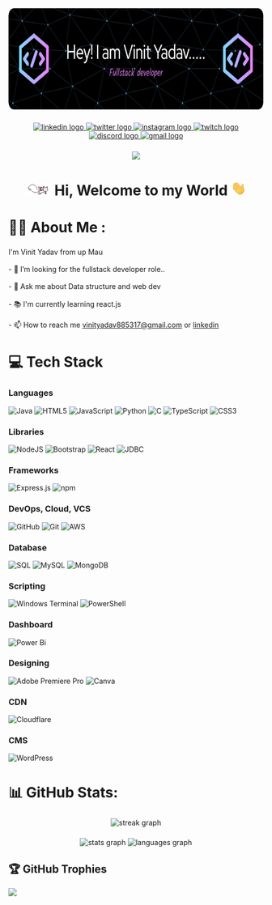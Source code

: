 <div align="center">
  <img height="200" width="100%"src="https://github.com/vinityadav2407/vinityadav2407/blob/main/github-header-image%20(1).png"  />
</div>

###


<div align="center">
  
 <a href="https://www.linkedin.com/in/vinit-yadav-4b4753237/" target="_blank">
  <img src="https://img.shields.io/static/v1?message=LinkedIn&logo=linkedin&label=&color=0077B5&logoColor=white&labelColor=&style=for-the-badge" height="25" alt="linkedin logo" />
</a>

<a href="https://x.com/VinitYadav8853?t=t0I4BwEo_xzpg295gclU_g&s=09" target="_blank">
  <img src="https://img.shields.io/static/v1?message=Twitter&logo=twitter&label=&color=1DA1F2&logoColor=white&labelColor=&style=for-the-badge" height="25" alt="twitter logo" />
</a>




  <a href="https://www.instagram.com/vinityadav885317/" target="_blank">
  <img src="https://img.shields.io/static/v1?message=Instagram&logo=instagram&label=&color=E4405F&logoColor=white&labelColor=&style=for-the-badge" height="25" alt="instagram logo" />
</a>

<a href="https://www.twitch.tv/your-username" target="_blank">
  <img src="https://img.shields.io/static/v1?message=Twitch&logo=twitch&label=&color=9146FF&logoColor=white&labelColor=&style=for-the-badge" height="25" alt="twitch logo" />
</a>

<a href="https://discord.com/users/your-discord-id" target="_blank">
  <img src="https://img.shields.io/static/v1?message=Discord&logo=discord&label=&color=7289DA&logoColor=white&labelColor=&style=for-the-badge" height="25" alt="discord logo" />
</a>

<a href="mailto:your.email@example.com" target="_blank">
  <img src="https://img.shields.io/static/v1?message=Gmail&logo=gmail&label=&color=D14836&logoColor=white&labelColor=&style=for-the-badge" height="25" alt="gmail logo" />
</a>

</div>

###

<div align="center">
  <img src="https://visitor-badge.laobi.icu/badge?page_id=vinityadav2407&"  />
</div>



###

<h1 align="center">
   <img src="https://github.com/vinityadav2407/vinityadav2407/blob/main/rabbit.gif" width="50px" style="max-width:100%;" />
  Hi, Welcome to my World 
  <img src="https://raw.githubusercontent.com/ABSphreak/ABSphreak/master/gifs/Hi.gif" width="30px" style="max-width:100%;" />
</h1> 

# 👩‍💻  About Me :



###

<p align="left">I'm Vinit Yadav from up Mau<br><br>- 🔭 I’m looking for the fullstack developer role..<br><br>-  💬 Ask me about Data structure and web dev <br><br>- 📚 I'm currently learning react.js <br><br>- 📫 How to reach me <a href="">vinityadav885317@gmail.com</a> or <a href="https://www.linkedin.com/in/vinit-yadav-4b4753237/">linkedin </a> </p>

# 💻 Tech Stack


### Languages

![Java](https://img.shields.io/badge/java-%23ED8B00.svg?style=for-the-badge&logo=openjdk&logoColor=white)
![HTML5](https://img.shields.io/badge/html5-%23E34F26.svg?style=for-the-badge&logo=html5&logoColor=white) 
![JavaScript](https://img.shields.io/badge/javascript-%23323330.svg?style=for-the-badge&logo=javascript&logoColor=%23F7DF1E) 
![Python](https://img.shields.io/badge/python-3670A0?style=for-the-badge&logo=python&logoColor=ffdd54) 
![C](https://img.shields.io/badge/c-%2300599C.svg?style=for-the-badge&logo=c&logoColor=white)
![TypeScript](https://img.shields.io/badge/typescript-%23007ACC.svg?style=for-the-badge&logo=typescript&logoColor=white) 
![CSS3](https://img.shields.io/badge/css3-%231572B6.svg?style=for-the-badge&logo=css3&logoColor=white)


### Libraries

![NodeJS](https://img.shields.io/badge/node.js-6DA55F?style=for-the-badge&logo=node.js&logoColor=white) 
![Bootstrap](https://img.shields.io/badge/bootstrap-%238511FA.svg?style=for-the-badge&logo=bootstrap&logoColor=white)
![React](https://img.shields.io/badge/react-%2320232a.svg?style=for-the-badge&logo=react&logoColor=%2361DAFB) 
![JDBC](https://img.shields.io/badge/JDBC-%23007ACC.svg?style=for-the-badge&logo=databricks&logoColor=white)



### Frameworks


![Express.js](https://img.shields.io/badge/express.js-%23404d59.svg?style=for-the-badge&logo=express&logoColor=white)
![npm](https://img.shields.io/badge/npm-%23000000.svg?style=for-the-badge&logo=npm&logoColor=white)


### DevOps, Cloud, VCS


![GitHub](https://img.shields.io/badge/github-%23121011.svg?style=for-the-badge&logo=github&logoColor=white) 
![Git](https://img.shields.io/badge/git-%23F05033.svg?style=for-the-badge&logo=git&logoColor=white) 
![AWS](https://img.shields.io/badge/AWS-%23FF9900.svg?style=for-the-badge&logo=amazon-aws&logoColor=white) 


### Database
![SQL](https://img.shields.io/badge/SQL-%23000000.svg?style=for-the-badge&logo=MySQL&logoColor=white)
![MySQL](https://img.shields.io/badge/mysql-4479A1.svg?style=for-the-badge&logo=mysql&logoColor=white) 
![MongoDB](https://img.shields.io/badge/MongoDB-%234ea94b.svg?style=for-the-badge&logo=mongodb&logoColor=white) 




### Scripting 

![Windows Terminal](https://img.shields.io/badge/Windows%20Terminal-%234D4D4D.svg?style=for-the-badge&logo=windows-terminal&logoColor=white)
![PowerShell](https://img.shields.io/badge/PowerShell-%235391FE.svg?style=for-the-badge&logo=powershell&logoColor=white) 

### Dashboard

![Power Bi](https://img.shields.io/badge/power_bi-F2C811?style=for-the-badge&logo=powerbi&logoColor=black)


### Designing

![Adobe Premiere Pro](https://img.shields.io/badge/Adobe%20Premiere%20Pro-9999FF.svg?style=for-the-badge&logo=Adobe%20Premiere%20Pro&logoColor=white) 
![Canva](https://img.shields.io/badge/Canva-%2300C4CC.svg?style=for-the-badge&logo=Canva&logoColor=white) 


### CDN

![Cloudflare](https://img.shields.io/badge/Cloudflare-F38020?style=for-the-badge&logo=Cloudflare&logoColor=white) 


### CMS

![WordPress](https://img.shields.io/badge/WordPress-%23117AC9.svg?style=for-the-badge&logo=WordPress&logoColor=white) 

# 📊 GitHub Stats:

###

<div align="center">
  <img src="https://streak-stats.demolab.com?user=vinityadav2407&locale=en&mode=daily&theme=dark&hide_border=false&border_radius=5&order=3" height="220" alt="streak graph"  />
</div>

###


<div align="center">
  <img src="https://github-readme-stats.vercel.app/api?username=vinityadav2407&hide_title=false&hide_rank=false&show_icons=true&include_all_commits=true&count_private=true&disable_animations=false&theme=dracula&locale=en&hide_border=false" height="150" alt="stats graph"  />
  <img src="https://github-readme-stats.vercel.app/api/top-langs?username=vinityadav2407&locale=en&hide_title=false&layout=compact&card_width=320&langs_count=5&theme=dracula&hide_border=false" height="150" alt="languages graph"  />
</div>


## 🏆 GitHub Trophies
![](https://github-profile-trophy.vercel.app/?username=vinityadav2407&theme=radical&no-frame=false&no-bg=true&margin-w=4)
